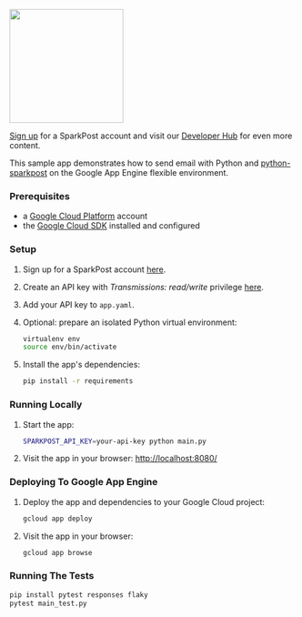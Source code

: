 <a href="https://www.sparkpost.com"><img src="https://www.sparkpost.com/sites/default/files/attachments/SparkPost_Logo_2-Color_Gray-Orange_RGB.svg" width="200px"/></a>

[Sign up](https://app.sparkpost.com/join?src=Dev-Website&sfdcid=70160000000pqBb) for a SparkPost account and visit our [Developer Hub](https://developers.sparkpost.com) for even more content.

This sample app demonstrates how to send email with Python and [python-sparkpost](https://github.com/SparkPost/python-sparkpost) on the Google App Engine flexible environment.

### Prerequisites

 - a [Google Cloud Platform](https://cloud.google.com/) account
 - the [Google Cloud SDK](https://cloud.google.com/sdk/) installed and configured

### Setup

1. Sign up for a SparkPost account [here](https://app.sparkpost.com/join).

1. Create an API key with *Transmissions: read/write* privilege [here](https://app.sparkpost.com/account/credentials).

1. Add your API key to `app.yaml`.

1. Optional: prepare an isolated Python virtual environment:
    ```sh
    virtualenv env
    source env/bin/activate
    ```

1. Install the app's dependencies:
    ```sh
    pip install -r requirements 
    ```

### Running Locally

1. Start the app:
    ```sh
    SPARKPOST_API_KEY=your-api-key python main.py
    ```

1. Visit the app in your browser: [http://localhost:8080/](http://localhost:8080/)

### Deploying To Google App Engine 

1. Deploy the app and dependencies to your Google Cloud project:
    ```sh
    gcloud app deploy
    ```

1. Visit the app in your browser: 
    ```sh
    gcloud app browse
    ```

### Running The Tests

```sh
pip install pytest responses flaky
pytest main_test.py
```

